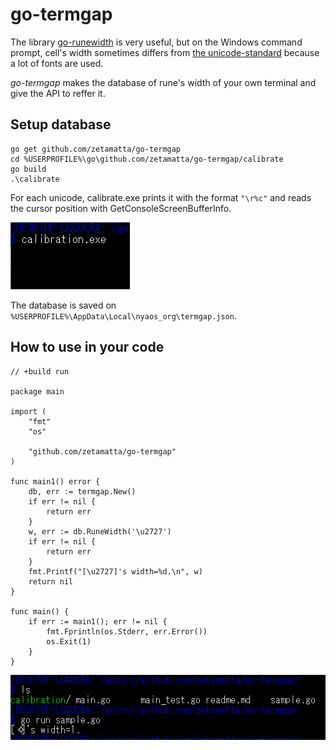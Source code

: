 go-termgap
==========

The library [go-runewidth](https://github.com/mattn/go-runewidth) is very 
useful, but on the Windows command prompt,
cell's width sometimes differs from 
[the unicode-standard](https://unicode.org/Public/12.1.0/ucd/EastAsianWidth.txt)
because a lot of fonts are used.

*go-termgap* makes the database of rune's width of your own terminal 
and give the API to reffer it.

Setup database
--------------

    go get github.com/zetamatta/go-termgap
    cd %USERPROFILE%\go\github.com/zetamatta/go-termgap/calibrate
    go build
    .\calibrate

For each unicode, calibrate.exe prints it with the format `"\r%c"` 
and reads the cursor position with GetConsoleScreenBufferInfo.

<img src="./demo.gif" />

The database is saved on  `%USERPROFILE%\AppData\Local\nyaos_org\termgap.json`.

How to use in your code
-----------------------

    // +build run

    package main

    import (
        "fmt"
        "os"

        "github.com/zetamatta/go-termgap"
    )

    func main1() error {
        db, err := termgap.New()
        if err != nil {
            return err
        }
        w, err := db.RuneWidth('\u2727')
        if err != nil {
            return err
        }
        fmt.Printf("[\u2727]'s width=%d.\n", w)
        return nil
    }

    func main() {
        if err := main1(); err != nil {
            fmt.Fprintln(os.Stderr, err.Error())
            os.Exit(1)
        }
    }

<img src="./sample.png" />
